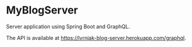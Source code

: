 # MyBlogServer

Server application using Spring Boot and GraphQL.

The API is available at https://lvrnjak-blog-server.herokuapp.com/graphql.
